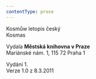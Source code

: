 ```yaml
---
contentType: prose
---
```


Kosmůw letopis český  
Kosmas

Vydala **Městská knihovna v Praze**  
Mariánské nám. 1, 115 72 Praha 1

Vydání 1.  
Verze 1.0 z 8.3.2011
